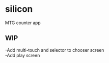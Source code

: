# silicon

MTG counter app

## WIP
-Add multi-touch and selector to chooser screen\
-Add play screen
